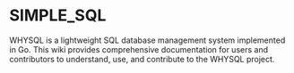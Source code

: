 # SIMPLE_SQL
WHYSQL is a lightweight SQL database management system implemented in Go. This wiki provides comprehensive documentation for users and contributors to understand, use, and contribute to the WHYSQL project.
